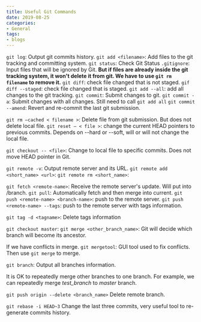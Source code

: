 ```yaml
---
title: Useful Git Commands
date: 2019-08-25
categories:
- General
tags:
- blogs
---
```


`git log`: Output git commits history.
`git add <filename>`: Add files to the git tracking and committing system.
`git status`: Check Git Status
`.gitignore`: Input files that will be ignored by Git. **But if files are already inside the git tracking system, it won't delete it from git. We have to use `git rm filename` to remove it.**
`git diff`: check file changed that is not staged. 
`gif diff --staged`: check file changed that is staged.
`git add --all`: add all changes to the git tracking.
`git commit`: Submit changes to git.
`git commit -a`: Submit changes with all changes. Still need to call `git add all`
`git commit --amend`: Revert and re-commit the last git submission.

`git rm –cached < filename >`: Delete file from git submission. But does not delete local file.
`git reset – < file >`: change the current HEAD pointers to previous commits. Depends on --hard or --soft, will or will not change the local file.


`git checkout -- <file>`: Change to local file to specific commits. Does not move HEAD pointer in Git.

`git remote -v`: Output remote server and its URL.
`git remote add <short_name> <url>`:
`git remote rm <short_name>`:

`git fetch <remote-name>`:  Receive the remote server's update. Will put into <remote-name>/branch.
`git pull`: Automatically fetch and then merge into current.
`git push <remote-name> <branch-name>`: push to the remote server.
`git push <remote-name> --tags`: push to the remote server with tags information.

`git tag -d <tagname>`: Delete tags information

`git checkout master`:
`git merge <other_branch_name>`:
Git will decide which branch will become its ancestor.

If we have conflicts in merge.
`git mergetool`: GUI tool used to fix conflicts.
Then use `git merge` to merge.

`git branch`: Output all branches information.


It is OK to repeatedly merge other branches to one branch. For example, we can repeatedly merge *test_branch* to *master* branch. 

`git push origin --delete <branch_name>` Delete remote branch.

`git rebase -i HEAD~3` Change the last three commits, very useful tool to re-generate commits history.



